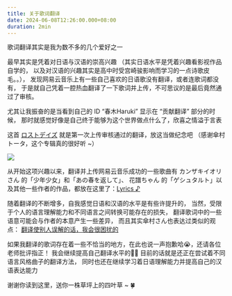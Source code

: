 ```yaml
---
title: 关于歌词翻译
date: 2024-06-08T12:26:00.000+08:00
duration: 2min
---
```


歌词翻译其实是我为数不多的几个爱好之一

最早其实是凭着对日语与汉语的崇高兴趣
（其实日语水平是凭着兴趣看影视作品自学的，
以及对汉语的兴趣其实是高中时受宫崎骏影响而学习的一点诗歌皮毛。。），
发现网易云音乐上有一些自己喜欢的日语歌没有翻译，或者连歌词都没有，
于是就自己凭着一腔热血翻译了一下歌词并上传，不可思议的是最后竟然通过了审核。

尤其让我振奋的是当看到自己的 ID “春木Haruki” 显示在 “贡献翻译” 部分的时候，
那时就感觉好像是自己终于能够为这个世界做点什么了，欣喜之情溢于言表

这首 [ロストデイズ](https://music.163.com/#/song?id=2105453658)
就是第一次上传审核通过的翻译，放这当做纪念吧
（感谢傘村トータ，这个专辑真的很好听 ~）

![](/images/contribution-lyric.png)

从开始这项兴趣以来，翻译并上传网易云音乐成功的一些歌曲有 カンザキイオリさん 的「少年少女」和「あの春を返して」、
花譜ちゃん 的「ゲシュタルト」以及其他一些作者的作品，都放在这里了：[Lyrics ♪](/lyrics)

随着翻译的不断增多，自我感觉日语和汉语的水平是有些许提升的，
当然，受限于个人的语言理解能力和不同语言之间转换可能存在的损失，
翻译歌词中的一些语意可能会与作者的本意产生一些差异，
而且其实傘村さん也表达过类似的观点：
[翻译使别人误解的话，我会很困扰的](https://note.com/kasamuratota/n/n82aa588956a1)

如果我翻译的歌词存在着一些不恰当的地方，在此也说一声抱歉哈😭，还请各位老师批评指正！
我会继续提高自己翻译水平的💪🏻
目前的话就是还正在尝试着不同语言风格曲子的翻译方法，
同时也还在继续学习着日语理解能力并提高自己的汉语表达能力

谢谢你读到这里，送你一株草坪上的四叶草 ~ 🍀
